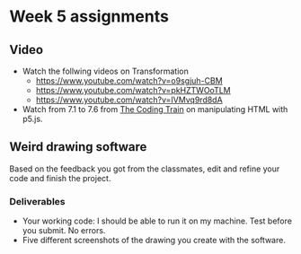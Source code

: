 # Week 5 assignments

## Video

- Watch the follwing videos on Transformation
    - https://www.youtube.com/watch?v=o9sgjuh-CBM
    - https://www.youtube.com/watch?v=pkHZTWOoTLM
    - https://www.youtube.com/watch?v=IVMvq9rd8dA
- Watch from 7.1 to 7.6 from [The Coding Train](https://www.youtube.com/playlist?list=PLRqwX-V7Uu6bI1SlcCRfLH79HZrFAtBvX) on manipulating HTML with p5.js.

## Weird drawing software
Based on the feedback you got from the classmates, edit and refine your code and finish the project. 

### Deliverables
- Your working code: I should be able to run it on my machine. Test before you submit. No errors.
- Five different screenshots of the drawing you create with the software.

